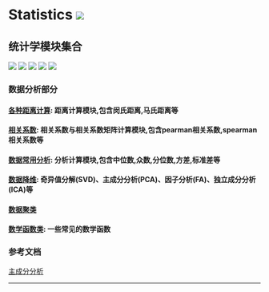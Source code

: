 # **Statistics** [![](https://gitee.com/tyoui/logo/raw/master/logo/photolog.png)][1]

## 统计学模块集合
[![](https://img.shields.io/badge/个人网站-jtyoui-yellow.com.svg)][1]
[![](https://img.shields.io/badge/Python-3.7-green.svg)]()
[![](https://img.shields.io/badge/BlogWeb-Tyoui-bule.svg)][1]
[![](https://img.shields.io/badge/Email-jtyoui@qq.com-red.svg)]()
[![](https://img.shields.io/badge/统计学-Statistics-black.svg)]()

### **数据分析部分**
#### [各种距离计算](https://github.com/jtyoui/Jtyoui/tree/master/jtyoui/statistics/distance): 距离计算模块,包含闵氏距离,马氏距离等
#### [相关系数](https://github.com/jtyoui/Jtyoui/tree/master/jtyoui/statistics/coefficient): 相关系数与相关系数矩阵计算模块,包含pearman相关系数,spearman相关系数等
#### [数据常用分析](https://github.com/jtyoui/Jtyoui/tree/master/jtyoui/statistics/analysis): 分析计算模块,包含中位数,众数,分位数,方差,标准差等
#### [数据降维](https://github.com/jtyoui/Jtyoui/tree/master/jtyoui/statistics/dr): 奇异值分解(SVD)、主成分分析(PCA)、因子分析(FA)、独立成分分析(ICA)等
#### [数据聚类](https://github.com/jtyoui/Jtyoui/tree/master/jtyoui/statistics/clustering)
#### [数学函数类](https://github.com/jtyoui/Jtyoui/tree/master/jtyoui/statistics/maths): 一些常见的数学函数


### 参考文档
[主成分分析](https://blog.csdn.net/program_developer/article/details/80632779)



***
[1]: https://blog.jtyoui.com